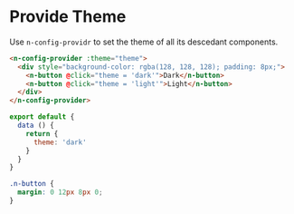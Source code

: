 # Provide Theme
Use `n-config-providr` to set the theme of all its descedant components.

```html
<n-config-provider :theme="theme">
  <div style="background-color: rgba(128, 128, 128); padding: 8px;">
    <n-button @click="theme = 'dark'">Dark</n-button>
    <n-button @click="theme = 'light'">Light</n-button>
  </div>
</n-config-provider>
```
```js
export default {
  data () {
    return {
      theme: 'dark'
    }
  }
}
```
```css
.n-button {
  margin: 0 12px 8px 0;
}
```